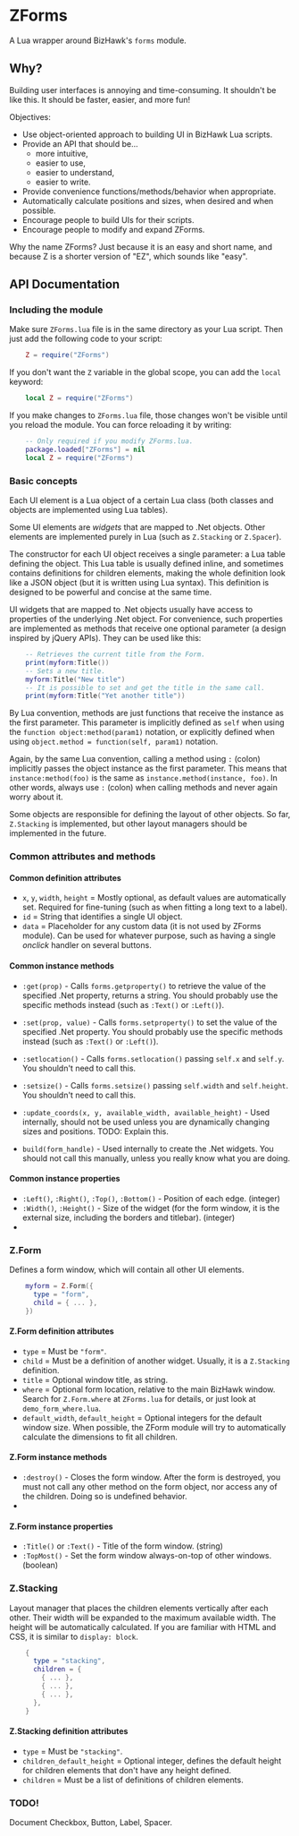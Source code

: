ZForms
======

A Lua wrapper around BizHawk's `forms` module.

Why?
----

Building user interfaces is annoying and time-consuming. It shouldn't be like this. It should be faster, easier, and more fun!

Objectives:

* Use object-oriented approach to building UI in BizHawk Lua scripts.
* Provide an API that should be...
    * more intuitive,
    * easier to use,
    * easier to understand,
    * easier to write.
* Provide convenience functions/methods/behavior when appropriate.
* Automatically calculate positions and sizes, when desired and when possible.
* Encourage people to build UIs for their scripts.
* Encourage people to modify and expand ZForms.

Why the name ZForms? Just because it is an easy and short name, and because Z is a shorter version of "EZ", which sounds like "easy".

API Documentation
-----------------

### Including the module

Make sure `ZForms.lua` file is in the same directory as your Lua script. Then just add the following code to your script:

```lua
    Z = require("ZForms")
```

If you don't want the `Z` variable in the global scope, you can add the `local` keyword:

```lua
    local Z = require("ZForms")
```

If you make changes to `ZForms.lua` file, those changes won't be visible until you reload the module. You can force reloading it by writing:

```lua
    -- Only required if you modify ZForms.lua.
    package.loaded["ZForms"] = nil
    local Z = require("ZForms")
```

### Basic concepts

Each UI element is a Lua object of a certain Lua class (both classes and objects are implemented using Lua tables).

Some UI elements are *widgets*  that are mapped to .Net objects. Other elements are implemented purely in Lua (such as `Z.Stacking` or `Z.Spacer`).

The constructor for each UI object receives a single parameter: a Lua table defining the object. This Lua table is usually defined inline, and sometimes contains definitions for children elements, making the whole definition look like a JSON object (but it is written using Lua syntax). This definition is designed to be powerful and concise at the same time.

UI widgets that are mapped to .Net objects usually have access to properties of the underlying .Net object. For convenience, such properties are implemented as methods that receive one optional parameter (a design inspired by jQuery APIs). They can be used like this:

```lua
    -- Retrieves the current title from the Form.
    print(myform:Title())
    -- Sets a new title.
    myform:Title("New title")
    -- It is possible to set and get the title in the same call.
    print(myform:Title("Yet another title"))
```

By Lua convention, methods are just functions that receive the instance as the first parameter. This parameter is implicitly defined as `self` when using the `function object:method(param1)` notation, or explicitly defined when using `object.method = function(self, param1)` notation.

Again, by the same Lua convention, calling a method using `:` (colon) implicitly passes the object instance as the first parameter. This means that `instance:method(foo)` is the same as `instance.method(instance, foo)`. In other words, always use `:` (colon) when calling methods and never again worry about it.

Some objects are responsible for defining the layout of other objects. So far, `Z.Stacking` is implemented, but other layout managers should be implemented in the future.

### Common attributes and methods

#### Common definition attributes

* `x`, `y`, `width`, `height` = Mostly optional, as default values are automatically set. Required for fine-tuning (such as when fitting a long text to a label).
* `id` = String that identifies a single UI object.
* `data` = Placeholder for any custom data (it is not used by ZForms module). Can be used for whatever purpose, such as having a single *onclick* handler on several buttons.

#### Common instance methods

* `:get(prop)` - Calls `forms.getproperty()` to retrieve the value of the specified .Net property, returns a string. You should probably use the specific methods instead (such as `:Text()` or `:Left()`).

* `:set(prop, value)` - Calls `forms.setproperty()` to set the value of the specified .Net property. You should probably use the specific methods instead (such as `:Text()` or `:Left()`).
* `:setlocation()` - Calls `forms.setlocation()` passing `self.x` and `self.y`. You shouldn't need to call this.
* `:setsize()` - Calls `forms.setsize()` passing `self.width` and `self.height`. You shouldn't need to call this.
* `:update_coords(x, y, available_width, available_height)` - Used internally, should not be used unless you are dynamically changing sizes and positions. TODO: Explain this.
* `build(form_handle)` - Used internally to create the .Net widgets. You should not call this manually, unless you really know what you are doing.

#### Common instance properties

* `:Left()`, `:Right()`, `:Top()`, `:Bottom()` - Position of each edge. (integer)
* `:Width()`, `:Height()` - Size of the widget (for the form window, it is the external size, including the borders and titlebar). (integer)
*
### Z.Form

Defines a form window, which will contain all other UI elements.

```lua
    myform = Z.Form({
      type = "form",
      child = { ... },
    })
```

#### Z.Form definition attributes

* `type` = Must be `"form"`.
* `child` = Must be a definition of another widget. Usually, it is a `Z.Stacking` definition.
* `title` = Optional window title, as string.
* `where` = Optional form location, relative to the main BizHawk window. Search for `Z.Form.where` at `ZForms.lua` for details, or just look at `demo_form_where.lua`.
* `default_width`, `default_height` = Optional integers for the default window size. When possible, the ZForm module will try to automatically calculate the dimensions to fit all children.

#### Z.Form instance methods

* `:destroy()` - Closes the form window. After the form is destroyed, you must not call any other method on the form object, nor access any of the children. Doing so is undefined behavior.
*

#### Z.Form instance properties

* `:Title()` or `:Text()` - Title of the form window. (string)
* `:TopMost()` - Set the form window always-on-top of other windows. (boolean)

### Z.Stacking

Layout manager that places the children elements vertically after each other. Their width will be expanded to the maximum available width. The height will be automatically calculated. If you are familiar with HTML and CSS, it is similar to `display: block`.

```lua
    {
      type = "stacking",
      children = {
        { ... },
        { ... },
        { ... },
      },
    }
```

#### Z.Stacking definition attributes

* `type` = Must be `"stacking"`.
* `children_default_height` = Optional integer, defines the default height for children elements that don't have any height defined.
* `children` = Must be a list of definitions of children elements.

### TODO!

Document Checkbox, Button, Label, Spacer.
